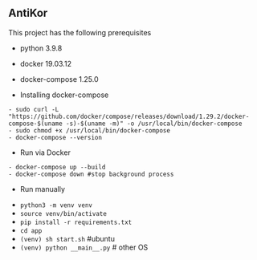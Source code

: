 ## AntiKor


This project has the following prerequisites

- python 3.9.8
- docker 19.03.12
- docker-compose 1.25.0


- Installing docker-compose

```
- sudo curl -L "https://github.com/docker/compose/releases/download/1.29.2/docker-compose-$(uname -s)-$(uname -m)" -o /usr/local/bin/docker-compose
- sudo chmod +x /usr/local/bin/docker-compose
- docker-compose --version
```

- Run via Docker
```
- docker-compose up --build
- docker-compose down #stop background process
```

- Run manually
* `python3 -m venv venv`
* `source venv/bin/activate`
* `pip install -r requirements.txt`
* `cd app`
* `(venv) sh start.sh` #ubuntu
* `(venv) python __main__.py` # other OS

